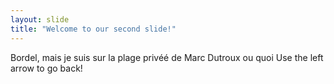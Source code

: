 ```yaml
---
layout: slide
title: "Welcome to our second slide!"
---
```

Bordel, mais je suis sur la plage privéé de Marc Dutroux ou quoi
Use the left arrow to go back!